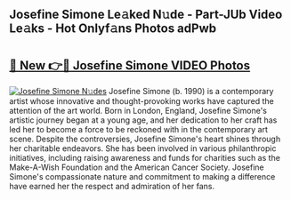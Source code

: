 ## Josefine Simone Le𝚊ked N𝚞de - Part-JUb Video Le𝚊ks - Hot Onlyf𝚊ns Photos adPwb

# <h2><a href="http://ab4233.deff.icu/?id=Josefine+Simone">🔗 New 👉🔴 Josefine Simone VIDEO Photos</a></h2>

[![Josefine Simone N𝚞des](https://i.imgur.com/rIISA9y.gif)](http://ab4233.deff.icu/?id=Josefine+Simone)
Josefine Simone (b. 1990) is a contemporary artist whose innovative and thought-provoking works have captured the attention of the art world. Born in London, England, Josefine Simone's artistic journey began at a young age, and her dedication to her craft has led her to become a force to be reckoned with in the contemporary art scene. Despite the controversies, Josefine Simone's heart shines through her charitable endeavors. She has been involved in various philanthropic initiatives, including raising awareness and funds for charities such as the Make-A-Wish Foundation and the American Cancer Society. Josefine Simone's compassionate nature and commitment to making a difference have earned her the respect and admiration of her fans.

